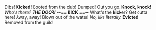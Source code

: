 Dibs!
**Kicked!**
Booted from the club!
Dumped!
Out you go.
**Knock, knock!** _Who's there?_ **_THE DOOR!_**
**--== KICK ==--**
What's the **kick**er?
Get outta here!
Away, away!
Blown out of the water! _No, like literally._
**Evicted!**
Removed from the guild!


